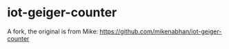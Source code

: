 # iot-geiger-counter
A fork, the original is from Mike:
https://github.com/mikenabhan/iot-geiger-counter

